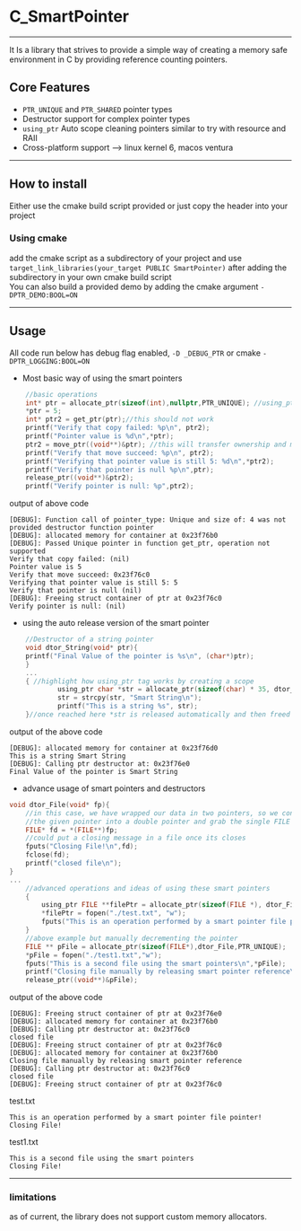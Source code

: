 # C_SmartPointer
___
It Is a library that strives to provide a simple way of creating a memory safe environment in C by providing reference counting 
pointers. 
## Core Features

* `PTR_UNIQUE` and `PTR_SHARED` pointer types
*  Destructor support for complex pointer types
*  `using_ptr` Auto scope cleaning pointers similar to try with resource and RAII 
*  Cross-platform support --> linux kernel 6, macos ventura

___
## How to install
Either use the cmake build script provided or just copy the header into your project
### Using cmake
add the cmake script as a subdirectory of your project and use `target_link_libraries(your_target PUBLIC SmartPointer)`
after adding the subdirectory in your own cmake build script\
You can also build a provided demo by adding the cmake argument `-DPTR_DEMO:BOOL=ON`

___

## Usage
All code run below has debug flag enabled, `-D _DEBUG_PTR` or cmake `-DPTR_LOGGING:BOOL=ON`

* Most basic way of using the smart pointers
```c
    //basic operations
    int* ptr = allocate_ptr(sizeof(int),nullptr,PTR_UNIQUE); //using_ptr makes sure that this pointer is freed out of scope
    *ptr = 5;
    int* ptr2 = get_ptr(ptr);//this should not work
    printf("Verify that copy failed: %p\n", ptr2);
    printf("Pointer value is %d\n",*ptr);
    ptr2 = move_ptr((void**)&ptr); //this will transfer ownership and make ptr2 carry the value
    printf("Verify that move succeed: %p\n", ptr2);
    printf("Verifying that pointer value is still 5: %d\n",*ptr2);
    printf("Verify that pointer is null %p\n",ptr);
    release_ptr((void**)&ptr2);
    printf("Verify pointer is null: %p",ptr2);
```
output of above code
```shell
[DEBUG]: Function call of pointer_type: Unique and size of: 4 was not provided destructor function pointer
[DEBUG]: allocated memory for container at 0x23f76b0
[DEBUG]: Passed Unique pointer in function get_ptr, operation not supported
Verify that copy failed: (nil)
Pointer value is 5
Verify that move succeed: 0x23f76c0
Verifying that pointer value is still 5: 5
Verify that pointer is null (nil)
[DEBUG]: Freeing struct container of ptr at 0x23f76c0
Verify pointer is null: (nil)
```
* using the auto release version of the smart pointer
```c
    //Destructor of a string pointer
    void dtor_String(void* ptr){
    printf("Final Value of the pointer is %s\n", (char*)ptr);
    }
    ...
    { //highlight how using_ptr tag works by creating a scope
            using_ptr char *str = allocate_ptr(sizeof(char) * 35, dtor_String, PTR_SHARED);
            str = strcpy(str, "Smart String\n");
            printf("This is a string %s", str);
    }//once reached here *str is released automatically and then freed
```
output of the above code
```shell
[DEBUG]: allocated memory for container at 0x23f76d0
This is a string Smart String
[DEBUG]: Calling ptr destructor at: 0x23f76e0
Final Value of the pointer is Smart String
```
* advance usage of smart pointers and destructors
```c
void dtor_File(void* fp){
    //in this case, we have wrapped our data in two pointers, so we convert
    //the given pointer into a double pointer and grab the single FILE pointer which we did not allocate
    FILE* fd = *(FILE**)fp;
    //could put a closing message in a file once its closes
    fputs("Closing File!\n",fd);
    fclose(fd);
    printf("closed file\n");
}
...
    //advanced operations and ideas of using these smart pointers
    {
        using_ptr FILE **filePtr = allocate_ptr(sizeof(FILE *), dtor_File, PTR_UNIQUE);
        *filePtr = fopen("./test.txt", "w");
        fputs("This is an operation performed by a smart pointer file pointer!\n", *filePtr);
    }
    //above example but manually decrementing the pointer
    FILE ** pFile = allocate_ptr(sizeof(FILE*),dtor_File,PTR_UNIQUE);
    *pFile = fopen("./test1.txt","w");
    fputs("This is a second file using the smart pointers\n",*pFile);
    printf("Closing file manually by releasing smart pointer reference\n");
    release_ptr((void**)&pFile);
````
output of the above code
```shell
[DEBUG]: Freeing struct container of ptr at 0x23f76e0
[DEBUG]: allocated memory for container at 0x23f76b0
[DEBUG]: Calling ptr destructor at: 0x23f76c0
closed file
[DEBUG]: Freeing struct container of ptr at 0x23f76c0
[DEBUG]: allocated memory for container at 0x23f76b0
Closing file manually by releasing smart pointer reference
[DEBUG]: Calling ptr destructor at: 0x23f76c0
closed file
[DEBUG]: Freeing struct container of ptr at 0x23f76c0
```
test.txt
```text
This is an operation performed by a smart pointer file pointer!
Closing File!
```
test1.txt
```text
This is a second file using the smart pointers
Closing File!
```
___
### limitations
as of current, the library does not support custom memory allocators.
    